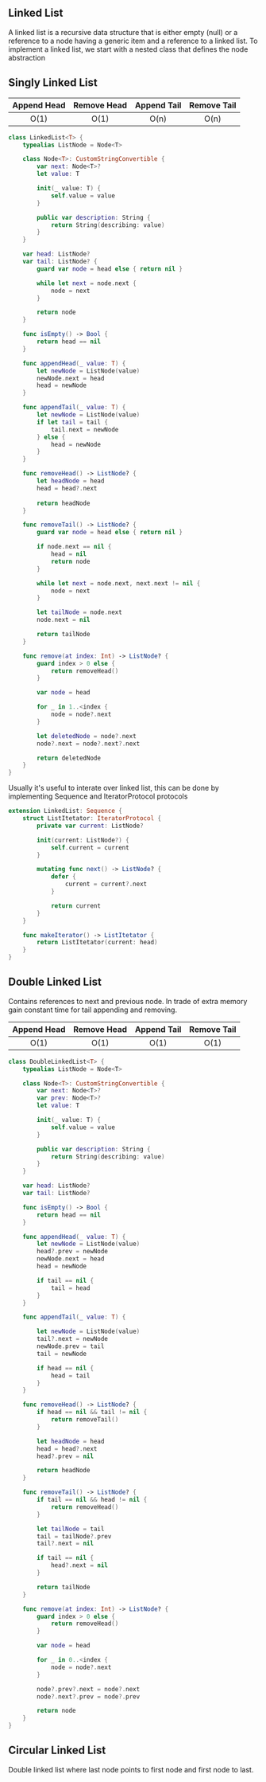 ## Linked List

A linked list is a recursive data structure that is either empty (null) or a reference to a node having a generic item and a reference to a linked list. To implement a linked list, we start with a nested class that defines the node abstraction

## Singly Linked List

Append Head | Remove Head | Append Tail | Remove Tail
:---------: | :---------: | :---------: | :---------: 
O(1)        | O(1)        | O(n)        | O(n) 

```swift
class LinkedList<T> {
    typealias ListNode = Node<T>

    class Node<T>: CustomStringConvertible {
        var next: Node<T>?
        let value: T

        init(_ value: T) {
            self.value = value
        }

        public var description: String {
            return String(describing: value)
        }
    }

    var head: ListNode?
    var tail: ListNode? {
        guard var node = head else { return nil }

        while let next = node.next {
            node = next
        }

        return node
    }

    func isEmpty() -> Bool {
        return head == nil
    }

    func appendHead(_ value: T) {
        let newNode = ListNode(value)
        newNode.next = head
        head = newNode
    }

    func appendTail(_ value: T) {
        let newNode = ListNode(value)
        if let tail = tail {
            tail.next = newNode
        } else {
            head = newNode
        }
    }

    func removeHead() -> ListNode? {
        let headNode = head
        head = head?.next
        
        return headNode
    }

    func removeTail() -> ListNode? {
        guard var node = head else { return nil }

        if node.next == nil {
            head = nil
            return node
        }

        while let next = node.next, next.next != nil {
            node = next
        }

        let tailNode = node.next
        node.next = nil

        return tailNode
    }

    func remove(at index: Int) -> ListNode? {
        guard index > 0 else {
            return removeHead()
        }

        var node = head

        for _ in 1..<index {
            node = node?.next
        }

        let deletedNode = node?.next
        node?.next = node?.next?.next

        return deletedNode
    }
}
```

Usually it's useful to interate over linked list, this can be done by implementing Sequence and IteratorProtocol protocols

```swift
extension LinkedList: Sequence {
    struct ListItetator: IteratorProtocol {
        private var current: ListNode?

        init(current: ListNode?) {
            self.current = current
        }

        mutating func next() -> ListNode? {
            defer {
                current = current?.next
            }

            return current
        }
    }

    func makeIterator() -> ListItetator {
        return ListItetator(current: head)
    }
}
```

## Double Linked List

Contains references to next and previous node. In trade of extra memory gain constant time for tail appending and removing.

Append Head | Remove Head | Append Tail | Remove Tail
:---------: | :---------: | :---------: | :---------: 
O(1)        | O(1)        | O(1)        | O(1) 

```swift
class DoubleLinkedList<T> {
    typealias ListNode = Node<T>

    class Node<T>: CustomStringConvertible {
        var next: Node<T>?
        var prev: Node<T>?
        let value: T

        init(_ value: T) {
            self.value = value
        }

        public var description: String {
            return String(describing: value)
        }
    }

    var head: ListNode?
    var tail: ListNode?

    func isEmpty() -> Bool {
        return head == nil
    }

    func appendHead(_ value: T) {
        let newNode = ListNode(value)
        head?.prev = newNode
        newNode.next = head
        head = newNode

        if tail == nil {
            tail = head
        }
    }

    func appendTail(_ value: T) {

        let newNode = ListNode(value)
        tail?.next = newNode
        newNode.prev = tail
        tail = newNode

        if head == nil {
            head = tail
        }
    }

    func removeHead() -> ListNode? {
        if head == nil && tail != nil {
            return removeTail()
        }

        let headNode = head
        head = head?.next
        head?.prev = nil

        return headNode
    }

    func removeTail() -> ListNode? {
        if tail == nil && head != nil {
            return removeHead()
        }

        let tailNode = tail
        tail = tailNode?.prev
        tail?.next = nil

        if tail == nil {
            head?.next = nil
        }

        return tailNode
    }

    func remove(at index: Int) -> ListNode? {
        guard index > 0 else {
            return removeHead()
        }

        var node = head

        for _ in 0..<index {
            node = node?.next
        }

        node?.prev?.next = node?.next
        node?.next?.prev = node?.prev

        return node
    }
}
```

## Circular Linked List

Double linked list where last node points to first node and first node to last.